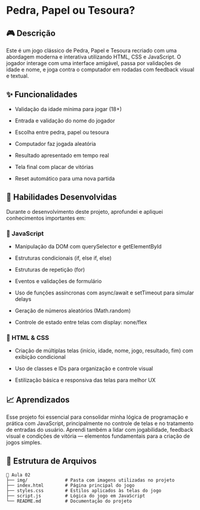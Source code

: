 # Pedra, Papel ou Tesoura?

## 🎮 Descrição

Este é um jogo clássico de Pedra, Papel e Tesoura recriado com uma abordagem moderna e interativa utilizando HTML, CSS e JavaScript. O jogador interage com uma interface amigável, passa por validações de idade e nome, e joga contra o computador em rodadas com feedback visual e textual.

## ✨ Funcionalidades

- Validação da idade mínima para jogar (18+)

- Entrada e validação do nome do jogador

- Escolha entre pedra, papel ou tesoura

- Computador faz jogada aleatória

- Resultado apresentado em tempo real

- Tela final com placar de vitórias

- Reset automático para uma nova partida

## 🧠 Habilidades Desenvolvidas

Durante o desenvolvimento deste projeto, aprofundei e apliquei conhecimentos importantes em:

### 📌 JavaScript

- Manipulação da DOM com querySelector e getElementById

- Estruturas condicionais (if, else if, else)

- Estruturas de repetição (for)

- Eventos e validações de formulário

- Uso de funções assíncronas com async/await e setTimeout para simular delays

- Geração de números aleatórios (Math.random)

- Controle de estado entre telas com display: none/flex

### 📌 HTML & CSS

- Criação de múltiplas telas (início, idade, nome, jogo, resultado, fim) com exibição condicional

- Uso de classes e IDs para organização e controle visual

- Estilização básica e responsiva das telas para melhor UX

## 📈 Aprendizados

Esse projeto foi essencial para consolidar minha lógica de programação e prática com JavaScript, principalmente no controle de telas e no tratamento de entradas do usuário. Aprendi também a lidar com jogabilidade, feedback visual e condições de vitória — elementos fundamentais para a criação de jogos simples.

## 📂 Estrutura de Arquivos

```
📁 Aula 02
├── img/              # Pasta com imagens utilizadas no projeto
├── index.html        # Página principal do jogo
├── styles.css        # Estilos aplicados às telas do jogo
├── script.js         # Lógica do jogo em JavaScript
└── README.md         # Documentação do projeto
```